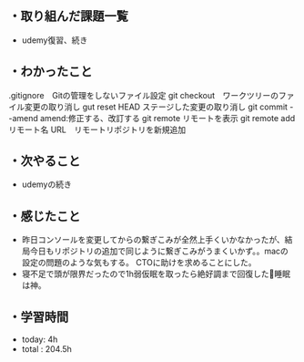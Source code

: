 ## ・取り組んだ課題一覧
- udemy復習、続き
## ・わかったこと
.gitignore　Gitの管理をしないファイル設定
git checkout　ワークツリーのファイル変更の取り消し
gut reset HEAD ステージした変更の取り消し
git commit --amend amend:修正する、改訂する
git remote リモートを表示
git remote add リモート名 URL　リモートリポジトリを新規追加


## ・次やること
- udemyの続き


## ・感じたこと
- 昨日コンソールを変更してからの繋ぎこみが全然上手くいかなかったが、結局今日もリポジトリの追加で同じように繋ぎこみがうまくいかず。。macの設定の問題のような気もする。
CTOに助けを求めることにした。
- 寝不足で頭が限界だったので1h弱仮眠を取ったら絶好調まで回復した🙂睡眠は神。

## ・学習時間
- today:   4h
- total  : 204.5h